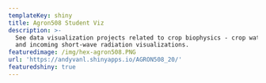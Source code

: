 ```yaml
---
templateKey: shiny
title: Agron508 Student Viz
description: >-
  See data visualization projects related to crop biophysics - crop water-use
  and incoming short-wave radiation visualizations. 
featuredimage: /img/hex-agron508.PNG
url: 'https://andyvanl.shinyapps.io/AGRON508_20/'
featuredshiny: true
---
```


